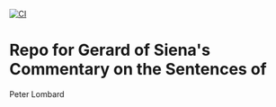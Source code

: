 [![CI](https://github.com/scta-texts/gsX5tY/actions/workflows/validation.yml/badge.svg?branch=master)](https://github.com/scta-texts/graciliscommentary/actions/workflows/validation.yml)

# Repo for Gerard of Siena's Commentary on the Sentences of 
Peter Lombard
